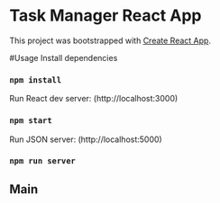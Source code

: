 # Task Manager React App

This project was bootstrapped with [Create React App](https://github.com/facebook/create-react-app).

#Usage
Install dependencies
### `npm install`

Run React dev server: (http://localhost:3000)
### `npm start`

Run JSON server: (http://localhost:5000)
### `npm run server`

## Main






